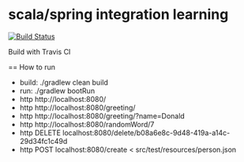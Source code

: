 # scala/spring integration learning
[![Build Status](https://travis-ci.org/butcherless/scala.svg?branch=master)](https://travis-ci.org/butcherless/scala/spring-scala)

Build with Travis CI

== How to run

- build: ./gradlew clean build
- run: ./gradlew bootRun
- http http://localhost:8080/
- http http://localhost:8080/greeting/
- http http://localhost:8080/greeting/?name=Donald
- http http://localhost:8080/randomWord/7
- http DELETE localhost:8080/delete/b08a6e8c-9d48-419a-a14c-29d34fc1c49d
- http POST localhost:8080/create < src/test/resources/person.json